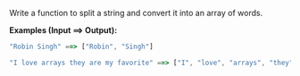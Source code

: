Write a function to split a string and convert it into an array of words.

**Examples (Input ==> Output):**

```javascript
"Robin Singh" ==> ["Robin", "Singh"]

"I love arrays they are my favorite" ==> ["I", "love", "arrays", "they", "are", "my", "favorite"]
```